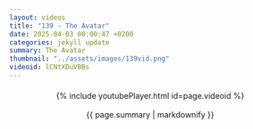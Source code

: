 ```yaml
---
layout: videos
title: "139 - The Avatar"
date: 2025-04-03 00:00:47 +0200
categories: jekyll update
summary: The Avatar
thumbnail: "../assets/images/139vid.png"
videoid: lCNtXDuVBBs
---
```


<div style="text-align: center; margin-top: 20px;">
  {% include youtubePlayer.html id=page.videoid %}
  <p style="margin-top: 15px; font-size: 1.2em; color: #333;">
    <p>{{ page.summary | markdownify }}</p>
  </p>
</div>
